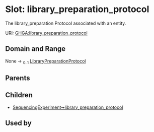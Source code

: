 
# Slot: library_preparation_protocol


The library_preparation Protocol associated with an entity.

URI: [GHGA:library_preparation_protocol](https://w3id.org/GHGA/library_preparation_protocol)


## Domain and Range

None &#8594;  <sub>0..1</sub> [LibraryPreparationProtocol](LibraryPreparationProtocol.md)

## Parents


## Children

 *  [SequencingExperiment➞library_preparation_protocol](SequencingExperiment_library_preparation_protocol.md)

## Used by

